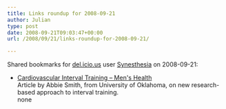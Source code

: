 ```yaml
---
title: Links roundup for 2008-09-21
author: Julian
type: post
date: 2008-09-21T09:03:47+00:00
url: /2008/09/21/links-roundup-for-2008-09-21/

---
```

Shared bookmarks for [del.icio.us][1] user [Synesthesia][2] on 2008-09-21:

  * [Cardiovascular Interval Training &#8211; Men's Health][3]  
    Article by Abbie Smith, from University of Oklahoma, on new research-based approach to interval training.  
    none

 [1]: https://del.icio.us/
 [2]: https://del.icio.us/synesthesia
 [3]: https://www.menshealth.com/cda/article.do?site=MensHealth